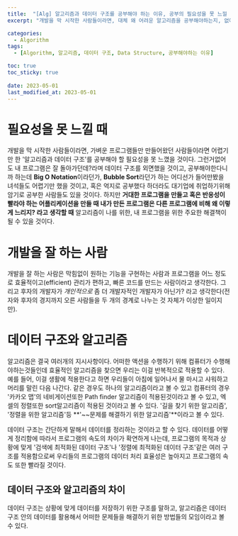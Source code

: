 ```yaml
---
title:  "[Alg] 알고리즘과 데이터 구조를 공부해야 하는 이유, 공부의 필요성을 못 느낄 때"
excerpt: "개발을 막 시작한 사람들이라면, 대체 왜 어려운 알고리즘을 공부해야하는지, 없어도 내 프로그램은 잘 실행되는데 왜 공부하라하는지 필요성을 못 느낄때 보면 좋은 글"

categories:
  - Algorithm
tags:
  - [Algorithm, 알고리즘, 데이터 구조, Data Structure, 공부해야하는 이유]

toc: true
toc_sticky: true
 
date: 2023-05-01
last_modified_at: 2023-05-01
---
```


# 필요성을 못 느낄 때
개발을 막 시작한 사람들이라면, 가벼운 프로그램들만 만들어왔던 사람들이라면 어렵기만 한 '알고리즘과 데이터 구조'를 공부해야 할 필요성을 못 느꼈을 것이다. 그런거없어도 내 프로그램은 잘 돌아가던데?라며 데이터 구조를 외면했을 것이고, 공부해야한다니까 하는데 **Big O Notation**이라던가, **Bubble Sort**라던가 하는 어디선가 들어만봤을 녀석들도 어렵기만 했을 것이고, 혹은 억지로 공부했다 하더라도 대기업에 취업하기위해 암기로 공부한 사람들도 있을 것이다. 하지만 **거대한 프로그램을 만들고 혹은 반응성이 빨라야 하는 어플리케이션을 만들 때 내가 만든 프로그램은 다른 프로그램에 비해 왜 이렇게 느리지? 라고 생각할 때** 알고리즘이 나를 위한, 내 프로그램을 위한 주요한 해결책이 될 수 있을 것이다.

# 개발을 잘 하는 사람
개발을 잘 하는 사람은 막힘없이 원하는 기능을 구현하는 사람과 프로그램을 어느 정도로 효율적이고(efficient) 관리가 편하고, 빠른 코드를 만드는 사람이라고 생각한다. 그리고 후자의 개발자가 *개인적으로* 좀 더 개발자적인 개발자가 아닌가? 라고 생각한다(전자와 후자의 경지까지 오른 사람들을 두 개의 경계로 나누는 것 자체가 이상한 일이지만).

# 데이터 구조와 알고리즘
알고리즘은 결국 여러개의 지시사항이다. 어떠한 액션을 수행하기 위해 컴퓨터가 수행해야하는것들인데 효율적인 알고리즘을 찾으면 우리는 이걸 반복적으로 적용할 수 있다. 예를 들어, 이걸 생활에 적용한다고 하면 우리들이 아침에 일어나서 물 마시고 샤워하고 머리를 말린 다음 나간다. 같은 경우도 하나의 알고리즘이라고 볼 수 있고 컴퓨터의 경우 '카카오 맵'의 네비게이션또한 Path finder 알고리즘이 적용된것이라고 볼 수 있고, 엑셀의 정렬또한 sort알고리즘이 적용된 것이라고 볼 수 있다. '길을 찾기 위한 알고리즘', '정렬을 위한 알고리즘'등 **'~~문제를 해결하기 위한 알고리즘'**이라고 볼 수 있다.

데이터 구조는 간단하게 말해서 데이터를 정리하는 것이라고 할 수 있다. 데이터를 어떻게 정리함에 따라서 프로그램의 속도의 차이가 확연하게 나는데, 프로그램의 목적과 상황에 맞게 '검색에 최적화된 데이터 구조'나 '정렬에 최적화된 데이터 구조'같은 여러 구조를 적용함으로써 우리들의 프로그램의 데이터 처리 효율성은 높아지고 프로그램의 속도 또한 빨라질 것이다.

## 데이터 구조와 알고리즘의 차이
데이터 구조는 상황에 맞게 데이터를 저장하기 위한 구조를 말하고, 알고리즘은 데이터 구조 안의 데이터를 활용해서 어떠한 문제들을 해결하기 위한 방법들의 모임이라고 볼 수 있다.





